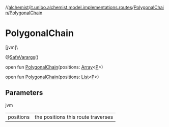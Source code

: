 //[alchemist](../../../index.md)/[it.unibo.alchemist.model.implementations.routes](../index.md)/[PolygonalChain](index.md)/[PolygonalChain](-polygonal-chain.md)

# PolygonalChain

[jvm]\

@[SafeVarargs](https://docs.oracle.com/javase/8/docs/api/java/lang/SafeVarargs.html)()

open fun [PolygonalChain](-polygonal-chain.md)(positions: [Array](https://kotlinlang.org/api/latest/jvm/stdlib/kotlin/-array/index.html)<[P](../../it.unibo.alchemist.model.implementations.layers/-step-layer/index.md)>)

open fun [PolygonalChain](-polygonal-chain.md)(positions: [List](https://docs.oracle.com/javase/8/docs/api/java/util/List.html)<[P](../../it.unibo.alchemist.model.implementations.layers/-step-layer/index.md)>)

## Parameters

jvm

| | |
|---|---|
| positions | the positions this route traverses |
